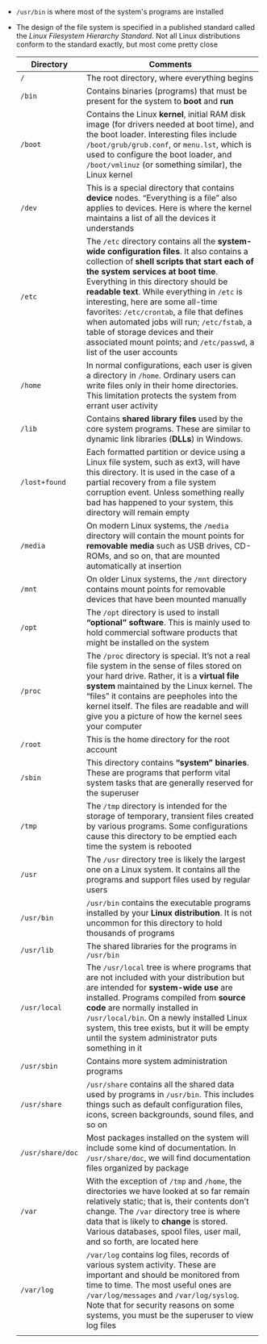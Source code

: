 - `/usr/bin` is where most of the system's programs are installed
- The design of the file system is specified in a published standard called the *Linux Filesystem Hierarchy Standard*. Not all Linux distributions conform to the standard exactly, but most come pretty close

    Directory | Comments |
    --|--|
    `/` | The root directory, where everything begins
    `/bin` | Contains binaries (programs) that must be present for the system to **boot** and **run** |
    `/boot` | Contains the Linux **kernel**, initial RAM disk image (for drivers needed at boot time), and the boot loader. Interesting files include `/boot/grub/grub.conf`, or `menu.lst`, which is used to configure the boot loader, and `/boot/vmlinuz` (or something similar), the Linux kernel | 
    `/dev` | This is a special directory that contains **device** nodes. “Everything is a file” also applies to devices. Here is where the kernel maintains a list of all the devices it understands | 
    `/etc` | The `/etc` directory contains all the **system-wide configuration files**. It also contains a collection of **shell scripts that start each of the system services at boot time**. Everything in this directory should be **readable text**. While everything in `/etc` is interesting, here are some all-time favorites: `/etc/crontab`, a file that defines when automated jobs will run; `/etc/fstab`, a table of storage devices and their associated mount points; and `/etc/passwd`, a list of the user accounts
    `/home` | In normal configurations, each user is given a directory in `/home`. Ordinary users can write files only in their home directories. This limitation protects the system from errant user activity
    `/lib` | Contains **shared library files** used by the core system programs. These are similar to dynamic link libraries (**DLLs**) in Windows.
    `/lost+found` | Each formatted partition or device using a Linux file system, such as ext3, will have this directory. It is used in the case of a partial recovery from a file system corruption event. Unless something really bad has happened to your system, this directory will remain empty
    `/media` | On modern Linux systems, the `/media` directory will contain the mount points for **removable media** such as USB drives, CD-ROMs, and so on, that are mounted automatically at insertion
    `/mnt` | On older Linux systems, the `/mnt` directory contains mount points for removable devices that have been mounted manually
    `/opt` | The `/opt` directory is used to install **“optional” software**. This is mainly used to hold commercial software products that might be installed on the system
    `/proc` | The `/proc` directory is special. It’s not a real file system in the sense of files stored on your hard drive. Rather, it is a **virtual file system** maintained by the Linux kernel. The “files” it contains are peepholes into the kernel itself. The files are readable and will give you a picture of how the kernel sees your computer
    `/root` | This is the home directory for the root account
    `/sbin` | This directory contains **“system” binaries**. These are programs that perform vital system tasks that are generally reserved for the superuser
    `/tmp` | The `/tmp` directory is intended for the storage of temporary, transient files created by various programs. Some configurations cause this directory to be emptied each time the system is rebooted
    `/usr` | The `/usr` directory tree is likely the largest one on a Linux system. It contains all the programs and support files used by regular users
    `/usr/bin` | `/usr/bin` contains the executable programs installed by your **Linux distribution**. It is not uncommon for this directory to hold thousands of programs    
    `/usr/lib` | The shared libraries for the programs in `/usr/bin`
    `/usr/local` | The `/usr/local` tree is where programs that are not included with your distribution but are intended for **system-wide use** are installed. Programs compiled from **source code** are normally installed in `/usr/local/bin`. On a newly installed Linux system, this tree exists, but it will be empty until the system administrator puts something in it
    `/usr/sbin` | Contains more system administration programs
    `/usr/share` | `/usr/share` contains all the shared data used by programs in `/usr/bin`. This includes things such as default configuration files, icons, screen backgrounds, sound files, and so on
    `/usr/share/doc` | Most packages installed on the system will include some kind of documentation. In `/usr/share/doc`, we will find documentation files organized by package
    `/var` | With the exception of `/tmp` and `/home`, the directories we have looked at so far remain relatively static; that is, their contents don’t change. The `/var` directory tree is where data that is likely to **change** is stored. Various databases, spool files, user mail, and so forth, are located here
    `/var/log` | `/var/log` contains log files, records of various system activity. These are important and should be monitored from time to time. The most useful ones are `/var/log/messages` and `/var/log/syslog`. Note that for security reasons on some systems, you must be the superuser to view log files
    | |